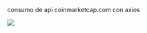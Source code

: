 consumo de api coinmarketcap.com con axios

<img src='https://raw.githubusercontent.com/thesequencer/curso-react-crypto/master/captura.png'/>
